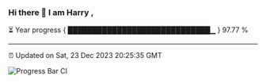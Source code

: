 ### Hi there 👋 I am Harry , 

⏳ Year progress { █████████████████████████████▁ } 97.77 %

---

⏰ Updated on Sat, 23 Dec 2023 20:25:35 GMT

![Progress Bar CI](https://github.com/duykhang68/duykhang68/workflows/Progress%20Bar%20CI/badge.svg)
